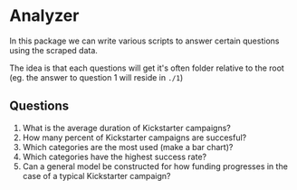 # Analyzer

In this package we can write various scripts to answer certain questions using the scraped data.

The idea is that each questions will get it's often folder relative to the root (eg. the answer to question 1 will reside in `./1`)

## Questions

1. What is the average duration of Kickstarter campaigns?
2. How many percent of Kickstarter campaigns are succesful?
3. Which categories are the most used (make a bar chart)?
4. Which categories have the highest success rate?
5. Can a general model be constructed for how funding progresses in the case of a typical Kickstarter campaign?
